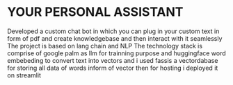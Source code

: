 # YOUR PERSONAL ASSISTANT
Developed a custom chat bot in which you can plug in your custom text in form of  pdf and  create knowledgebase and then interact with it seamlessly 
The project is based on lang chain and NLP The technology stack is comprise of google palm as llm for trainning purpose  and huggingface word embebeding  to convert text into vectors and i used fassis a vectordabase for storing all data of words inform of vector then for hosting i deployed it on streamlit 
